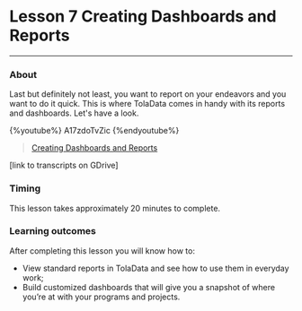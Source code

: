 # Lesson 7 Creating Dashboards and Reports

---

### About

Last but definitely not least, you want to report on your endeavors and you want to do it quick. This is where TolaData comes in handy with its reports and dashboards. Let's have a look. 

{%youtube%} A17zdoTvZic {%endyoutube%}  
> [Creating Dashboards and Reports](https://www.youtube.com/embed/A17zdoTvZic?rel=0)

\[link to transcripts on GDrive\]

### Timing

This lesson takes approximately 20 minutes to complete.

### Learning outcomes

After completing this lesson you will know how to:

* View standard reports in TolaData and see how to use them in everyday work;
* Build customized dashboards that will give you a snapshot of where you’re at with your programs and projects.



